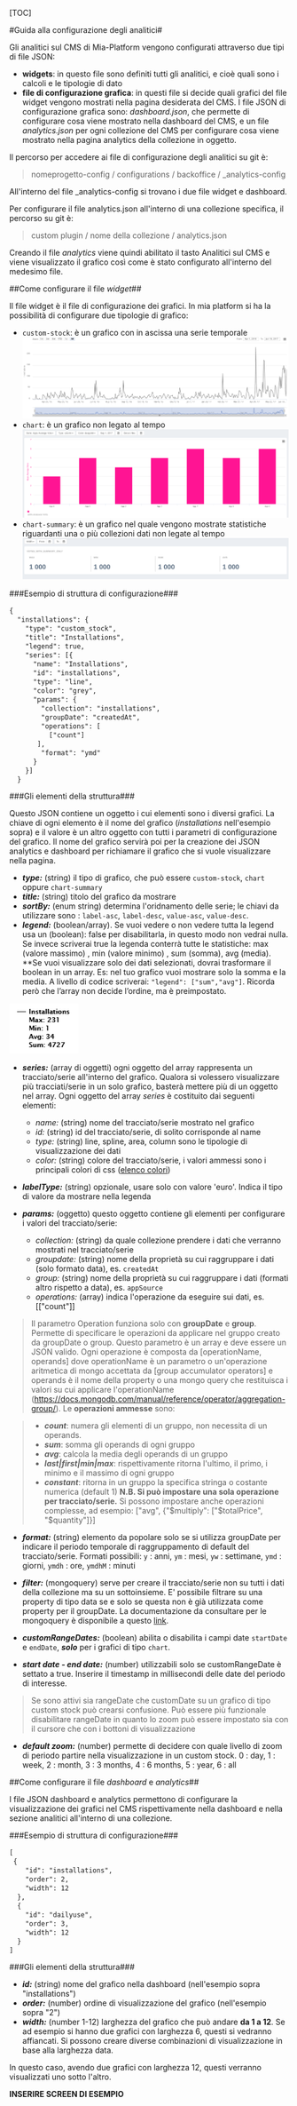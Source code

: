 [TOC]

#Guida alla configurazione degli analitici#

Gli analitici sul CMS di Mia-Platform vengono configurati attraverso due tipi di file JSON:

 - **widgets**: in questo file sono definiti tutti gli analitici, e cioè quali sono i calcoli e le tipologie di dato
 - **file di configurazione grafica**: in questi file si decide quali grafici del file widget vengono mostrati nella pagina desiderata del CMS. I file JSON di configurazione grafica sono: *dashboard.json*, che permette di configurare cosa viene mostrato nella dashboard del CMS, e un file *analytics.json* per ogni collezione del CMS per configurare cosa viene mostrato nella pagina analytics della collezione in oggetto.

Il percorso per accedere ai file di configurazione degli analitici su git è:

> nomeprogetto-config /  configurations / backoffice / _analytics-config

All'interno del file _analytics-config si trovano i due file widget e dashboard.

Per configurare il file analytics.json all'interno di una collezione specifica, il percorso su git è:
> custom plugin / nome della collezione / analytics.json

Creando il file *analytics* viene quindi abilitato il tasto Analitici sul CMS e viene visualizzato il grafico così come è stato configurato all'interno del medesimo file.



##Come configurare il file *widget*##

Il file widget è il file di configurazione dei grafici. In mia platform si ha la possibilità di configurare due tipologie di grafico:

+ ```custom-stock```: è un grafico con in ascissa una serie temporale
![](img/stock.png)
+ ```chart```: è un grafico non legato al tempo
![](img/chart.png)
+ ```chart-summary```: è un grafico nel quale vengono mostrate statistiche riguardanti una o più collezioni dati non legate al tempo
![](img/chart-summary.png)

###Esempio di struttura di configurazione###
```
{
  "installations": {
    "type": "custom_stock",
    "title": "Installations",
    "legend": true,
    "series": [{
      "name": "Installations",
      "id": "installations",
      "type": "line",
      "color": "grey",
      "params": {
        "collection": "installations",
        "groupDate": "createdAt",
        "operations": [
          ["count"]
       ],
        "format": "ymd"
      }
    }]
  }
```
###Gli elementi della struttura###

Questo JSON contiene un oggetto i cui elementi sono i diversi grafici.
La chiave di ogni elemento è il nome del grafico (*installations* nell'esempio sopra) e il valore è un altro oggetto con tutti i parametri di configurazione del grafico.
Il nome del grafico servirà poi per la creazione dei JSON analytics e dashboard per richiamare il grafico che si vuole visualizzare nella pagina.

 - ***type:*** (string) il tipo di grafico, che può essere ```custom-stock```, ```chart``` oppure ```chart-summary```
 - ***title:*** (string) titolo del grafico da mostrare
 - ***sortBy:*** (enum string) determina l'oridnamento delle serie; le chiavi da utilizzare sono : ```label-asc```, ```label-desc```, ```value-asc```, ```value-desc```.
 - ***legend:*** (boolean/array). Se vuoi vedere o non vedere tutta la legend usa un (boolean): false per disabilitarla, in questo modo non vedrai nulla. Se invece scriverai true la legenda conterrà tutte le statistiche: max (valore massimo) , min (valore minimo) , sum (somma), avg (media).
**Se vuoi visualizzare solo dei dati selezionati, dovrai trasformare il boolean in un array.
Es: nel tuo grafico vuoi mostrare solo la somma e la media.
A livello di codice scriverai: ```"legend": ["sum","avg"]```.
Ricorda però che l’array non decide l’ordine, ma è preimpostato.

  ![legenda di un grafico su CMS](img/legend.png)
  
 - ***series:*** (array di oggetti) ogni oggetto del array rappresenta un tracciato/serie all'interno del grafico.
 Qualora si volessero visualizzare più tracciati/serie in un solo grafico, basterà mettere più di un oggetto nel array.
   Ogni oggetto del array *series* è costituito dai seguenti elementi:
   - *name:* (string) nome del tracciato/serie mostrato nel grafico
   - *id:* (string)  id del tracciato/serie, di solito corrisponde al name
   - *type:* (string) line, spline, area, column sono le tipologie di visualizzazione dei dati
   - *color:* (string) colore del tracciato/serie, i valori ammessi sono i principali colori di css ([elenco colori](https://toolset.mrwebmaster.it/colori/colori-del-web.html))
 - ***labelType:*** (string) opzionale, usare solo con valore 'euro'. Indica il tipo di valore da mostrare nella legenda  

 - ***params:*** (oggetto) questo oggetto contiene gli elementi per configurare i valori del tracciato/serie:
   - *collection:* (string) da quale collezione  prendere i dati che verranno mostrati nel tracciato/serie
   - *groupdate:* (string) nome della proprietà su cui raggruppare i dati (solo formato data), es. ```createdAt```
   - *group:* (string) nome della proprietà su cui raggruppare i dati (formati altro rispetto a data), es. ```appSource```
   - *operations:* (array) indica l'operazione da eseguire sui dati, es. [["count"]]

> Il parametro Operation funziona solo con **groupDate** e **group**.
> Permette di specificare le operazioni da applicare nel gruppo creato da groupDate o group.
> Questo parametro è un array e deve essere un JSON valido.
> Ogni operazione è composta da [operationName, operands] dove operationName è un parametro o un'operazione aritmetica di mongo accettata da [group accumulator operators] e operands è il nome della property o una mongo query che restituisca i valori su cui applicare l'operationName  (https://docs.mongodb.com/manual/reference/operator/aggregation-group/).
> Le **operazioni ammesse** sono:

> + ***count***: numera gli elementi di un gruppo, non necessita di un operands.
> + ***sum***: somma gli operands di ogni gruppo
> + ***avg***: calcola la media degli operands di un gruppo
> + ***last|first|min|max***: rispettivamente ritorna l'ultimo, il primo, i minimo e il massimo di ogni gruppo
> + ***constant***: ritorna in un gruppo la specifica stringa o costante numerica (default 1)
> **N.B. Si può impostare una sola operazione per tracciato/serie.** Si possono impostare anche operazioni complesse, ad esempio: ["avg", {"$multiply":
        ["$totalPrice", "$quantity"]}]

 - ***format:*** (string) elemento da popolare solo se si utilizza groupDate per indicare il periodo temporale di raggruppamento di default del tracciato/serie. Formati possibili: ```y``` : anni, ```ym``` : mesi, ```yw``` : settimane, ```ymd``` : giorni, ```ymdh``` : ore, ```ymdhM``` : minuti
 - ***filter:*** (mongoquery) serve per creare il tracciato/serie non su tutti i dati della collezione ma su un sottoinsieme. E' possibile filtrare su una property di tipo data se e solo se questa non è già utilizzata come property per il groupDate.
La documentazione da consultare per le mongoquery è disponibile a questo [link](https://docs.angularjs.org/api/ng/filter/date).

 - ***customRangeDates:*** (boolean) abilita o disabilita i campi date ```startDate``` e ```endDate```, ***solo*** per i grafici di tipo ```chart```.
 - ***start date - end date:*** (number) utilizzabili solo se customRangeDate è settato a true. Inserire il timestamp in millisecondi delle date del periodo di interesse.  
 > Se sono attivi sia rangeDate che customDate su un grafico di tipo custom stock può crearsi confusione. Può essere più funzionale disabilitare rangeDate in quanto lo zoom può essere impostato sia con il cursore che con i bottoni di visualizzazione

 - ***default zoom:*** (number) permette di decidere con quale livello di zoom di periodo partire nella visualizzazione in un custom stock. 0 : day, 1 : week, 2 : month, 3 : 3 months, 4 : 6 months, 5 : year, 6 : all

##Come configurare il file *dashboard* e *analytics*##

I file JSON dashboard e analytics permettono di configurare la visualizzazione dei grafici nel CMS rispettivamente nella dashboard e nella sezione analitici all'interno di una collezione.

###Esempio di struttura di configurazione###
```
[
 {
    "id": "installations",
    "order": 2,
    "width": 12
  },
  {
    "id": "dailyuse",
    "order": 3,
    "width": 12
  }
]
```
###Gli elementi della struttura###


 * ***id:*** (string) nome del grafico nella dashboard (nell'esempio sopra "installations")
 * ***order:*** (number) ordine di visualizzazione del grafico (nell'esempio sopra "2")
 * ***width:*** (number 1-12) larghezza del grafico che può andare **da 1 a 12**. Se ad esempio si hanno due grafici con larghezza 6, questi si vedranno affiancati. Si possono creare diverse combinazioni di visualizzazione in base alla larghezza data.

In questo caso, avendo due grafici con larghezza 12, questi verranno visualizzati uno sotto l'altro.


**INSERIRE SCREEN DI ESEMPIO**
